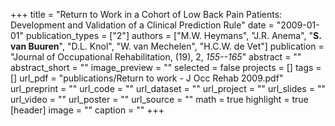 +++
title = "Return to Work in a Cohort of Low Back Pain Patients: Development and Validation of a Clinical Prediction Rule"
date = "2009-01-01"
publication_types = ["2"]
authors = ["M.W. Heymans", "J.R. Anema", "**S. van Buuren**", "D.L. Knol", "W. van Mechelen", "H.C.W. de Vet"]
publication = "Journal of Occupational Rehabilitation, (19), 2, _155--165_"
abstract = ""
abstract_short = ""
image_preview = ""
selected = false
projects = []
tags = []
url_pdf = "publications/Return to work - J Occ Rehab 2009.pdf"
url_preprint = ""
url_code = ""
url_dataset = ""
url_project = ""
url_slides = ""
url_video = ""
url_poster = ""
url_source = ""
math = true
highlight = true
[header]
image = ""
caption = ""
+++
